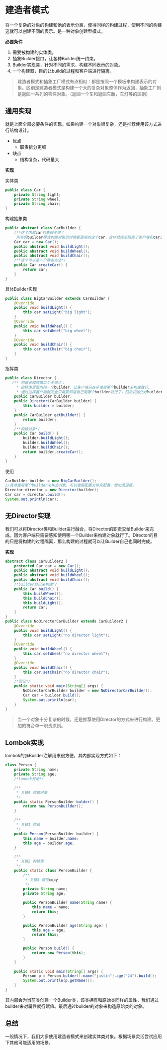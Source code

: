 # 建造者模式
将一个复杂的对象的构建和他的表示分离，使得同样的构建过程，使用不同的构建这就可以创建不同的表示。是一种对象创建型模式。

**必要条件**

1. 需要被构建的实体类。
2. 抽象Builder接口，让各种Builder统一约束。
3. Builder实现类，针对不同的需求，构建不同表示的对象。
4. 一个构建器，目的让build的过程和客户端进行隔离。

> 建造者模式和抽象工厂模式有点相似：都是按照一个模板来构建表示的对象。区别是建造者模式是构建一个大的复杂对象整体作为返回，抽象工厂则是返回一系列的零件对象。（返回一个车和返回车胎，车灯等的区别）

## 通用实现

就是上面全部必要条件的实现。如果构建一个对象很复杂，还是推荐使用该方式进行结构设计。

- 优点
  - 职责拆分更细
- 缺点
  - 结构复杂，代码量大

**实现**

实体类

```java
public class Car {
    private String light;
    private String wheel;
    private String chair;
}
```

构建抽象类

```java
public abstract class CarBuilder {
    /**这个内置car对象很关键！
     所有的builder模式构建对象的时候都是用的这个car，这样就完全隔离了客户端和car之间的联系*/
    Car car = new Car();
    public abstract void buildLight();
    public abstract void buildWheel();
    public abstract void buildChair();
    /**这个可以是一个静态方法*/
    public Car createCar() {
        return car;
    }
}
```

具体Builder实现

```java
public class BigCarBuilder extends CarBuilder {
    @Override
    public void buildLight() {
        this.car.setLight("big light");
    }
    @Override
    public void buildWheel() {
        this.car.setWheel("big wheel");
    }
    @Override
    public void buildChair() {
        this.car.setChair("big chair");
    }
}
```

指挥类

```java
public class Director {
   /** 构造者模式第二个关键点：
     * 指挥类里面内持一个builder，让客户端只在乎使用哪个builder来构建就行。
     * 通过这样客户端就完全只需要知道自己用哪个builder就行了，然后初始化好builder直接往指挥类里面塞。 */
    public CarBuilder builder;
    public Director(CarBuilder builder) {
        this.builder = builder;
    }
    public CarBuilder getBuilder() {
        return builder;
    }
    /**构建对象*/
    public Car build() {
        builder.buildLight();
        builder.buildWheel();
        builder.buildChair();
        return builder.createCar();
    }
}
```

使用

```java
CarBuilder builder = new BigCarBuilder();
//具体使用哪个builder来构造对象，可以使用配置文件来配置，增加灵活度。
Director director = new Director(builder);
Car car = director.build();
System.out.println(car);
```

## 无Director实现

我们可以将Director类和Builder进行融合，将Director的职责交给Builder来完成。因为客户端只需要感知使用哪一个Builder来构建对象就行了。Director的目的只是将构建的过程隔离，那么构建的过程就可以让Builder自己也同时完成。

**实现**

```java
abstract class CarBuilder2 {
    protected Car car = new Car();
    public abstract void buildLight();
    public abstract void buildWheel();
    public abstract void buildChair();
  	/*builder自己来构建*/
    public Car build() {
        this.buildWheel();
        this.buildChair();
        this.buildLight();
        return car;
    }
}
public class NoDirectorCarBuilder extends CarBuilder2 {
    @Override
    public void buildLight() {
        this.car.setLight("no director light");
    }
    @Override
    public void buildWheel() {
        this.car.setWheel("no director wheel");
    }
    @Override
    public void buildChair() {
        this.car.setChair("no director chair");
    }
    /*验证*/
    public static void main(String[] args) {
        NoDirectorCarBuilder builder = new NoDirectorCarBuilder();
        Car car = builder.build();
        System.out.println(car);
    }
}
```

> 当一个对象十分复杂的时候，还是推荐使用Director的方式来进行构建。更加的符合单一职责原则。

## Lombok实现

lombok的@Builder注解用来很方便，其内部实现方式如下：

```java
class Person {
    private String name;
    private String age;
    /*lombok开始*/

    /**
     * 关键4 构建对象
     */
    public static PersonBuilder bulder() {
        return new PersonBuilder();
    }

    /**
     * 关键1 构造
     */
    public Person(PersonBuilder builder) {
        this.name = builder.name;
        this.age = builder.age;
    }

    /**
     * 关键2 构建类
     */
    public static class PersonBuilder {
        /**
         * 关键3 属性copy
         */
        private String name;
        private String age;

        public PersonBuilder name(String name) {
            this.name = name;
            return this;
        }

        public PersonBuilder age(String age) {
            this.age = age;
            return this;
        }

        public Person build() {
            return new Person(this);
        }
    }
    
    public static void main(String[] args) {
        Person p = Person.bulder().name("justin").age("24").build();
        System.out.println(p.getName());
    }
}
```

其内部会为当前类创建一个Builder类，该类拥有和原始类同样的属性，我们通过builder来对属性就行赋值。最后通过builder的对象来构造原始类的对象。

## 总结

一般情况下，我们大多使用建造者模式来创建实体类对象。根据场景灵活尝试应用下其他可能适用的场景。